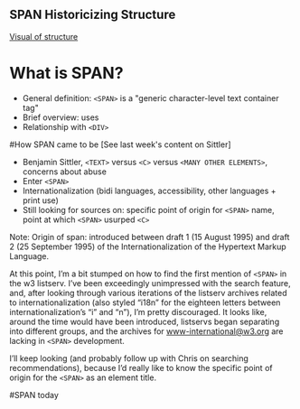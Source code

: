 ## SPAN Historicizing Structure
[Visual of structure](http://imgur.com/a/aviRA)

# What is SPAN?
- General definition: `<SPAN>` is a "generic character-level text container tag"
- Brief overview: uses
- Relationship with `<DIV>`

#How SPAN came to be
[See last week's content on Sittler]
- Benjamin Sittler, `<TEXT>` versus `<C>` versus `<MANY OTHER ELEMENTS>`, concerns about abuse
- Enter `<SPAN>`
- Internationalization (bidi languages, accessibility, other languages + print use)
- Still looking for sources on: specific point of origin for `<SPAN>` name, point at which `<SPAN>` usurped `<C>`

Note: Origin of span: introduced between draft 1 (15 August 1995) and draft 2 (25 September 1995) of the Internationalization of the Hypertext Markup Language.

At this point, I’m a bit stumped on how to find the first mention of `<SPAN>` in the w3 listserv. I’ve been exceedingly unimpressed with the search feature, and, after looking through various iterations of the listserv archives related to internationalization (also styled “i18n” for the eighteen letters between internationalization’s “i” and “n”), I’m pretty discouraged. It looks like, around the time <SPAN> would have been introduced, listservs began separating into different groups, and the archives for www-international@w3.org are lacking in `<SPAN>` development.

I’ll keep looking (and probably follow up with Chris on searching recommendations), because I’d really like to know the specific point of origin for the `<SPAN>` as an element title. 


#SPAN today

